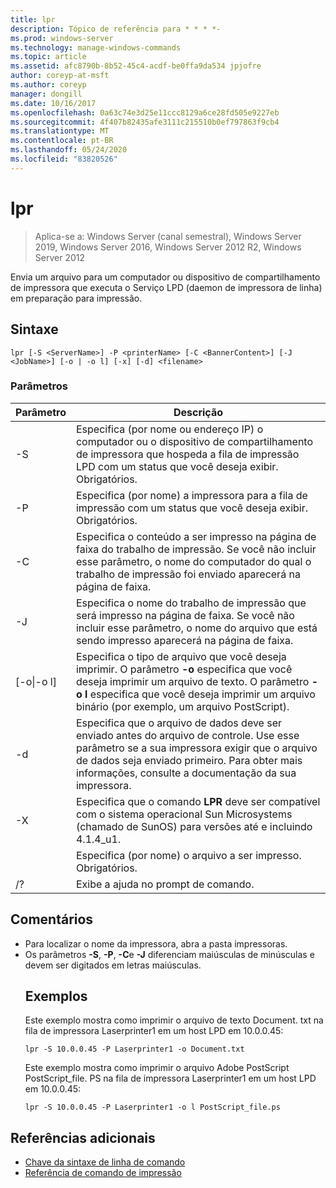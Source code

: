 ```yaml
---
title: lpr
description: Tópico de referência para * * * *-
ms.prod: windows-server
ms.technology: manage-windows-commands
ms.topic: article
ms.assetid: afc8790b-8b52-45c4-acdf-be0ffa9da534 jpjofre
author: coreyp-at-msft
ms.author: coreyp
manager: dongill
ms.date: 10/16/2017
ms.openlocfilehash: 0a63c74e3d25e11ccc8129a6ce28fd505e9227eb
ms.sourcegitcommit: 4f407b82435afe3111c215510b0ef797863f9cb4
ms.translationtype: MT
ms.contentlocale: pt-BR
ms.lasthandoff: 05/24/2020
ms.locfileid: "83820526"
---
```

# <a name="lpr"></a>lpr

> Aplica-se a: Windows Server (canal semestral), Windows Server 2019, Windows Server 2016, Windows Server 2012 R2, Windows Server 2012

Envia um arquivo para um computador ou dispositivo de compartilhamento de impressora que executa o Serviço LPD (daemon de impressora de linha) em preparação para impressão.

## <a name="syntax"></a>Sintaxe
```
lpr [-S <ServerName>] -P <printerName> [-C <BannerContent>] [-J <JobName>] [-o | -o l] [-x] [-d] <filename>
```
### <a name="parameters"></a>Parâmetros

|     Parâmetro      |                                                                                                           Descrição                                                                                                           |
|--------------------|---------------------------------------------------------------------------------------------------------------------------------------------------------------------------------------------------------------------------------|
|  -S<ServerName>   |                                    Especifica (por nome ou endereço IP) o computador ou o dispositivo de compartilhamento de impressora que hospeda a fila de impressão LPD com um status que você deseja exibir. Obrigatórios.                                    |
|  -P<printerName>  |                                                              Especifica (por nome) a impressora para a fila de impressão com um status que você deseja exibir. Obrigatórios.                                                              |
| -C<BannerContent> |                Especifica o conteúdo a ser impresso na página de faixa do trabalho de impressão. Se você não incluir esse parâmetro, o nome do computador do qual o trabalho de impressão foi enviado aparecerá na página de faixa.                 |
|    -J<JobName>    |                           Especifica o nome do trabalho de impressão que será impresso na página de faixa. Se você não incluir esse parâmetro, o nome do arquivo que está sendo impresso aparecerá na página de faixa.                            |
| [-o&#124;-o l]  | Especifica o tipo de arquivo que você deseja imprimir. O parâmetro **-o** especifica que você deseja imprimir um arquivo de texto. O parâmetro **-o l** especifica que você deseja imprimir um arquivo binário (por exemplo, um arquivo PostScript). |
|         -d         |              Especifica que o arquivo de dados deve ser enviado antes do arquivo de controle. Use esse parâmetro se a sua impressora exigir que o arquivo de dados seja enviado primeiro. Para obter mais informações, consulte a documentação da sua impressora.               |
|         -X         |                               Especifica que o comando **LPR** deve ser compatível com o sistema operacional Sun Microsystems (chamado de SunOS) para versões até e incluindo 4.1.4_u1.                                |
|     <FileName>     |                                                                                      Especifica (por nome) o arquivo a ser impresso. Obrigatórios.                                                                                      |
|         /?         |                                                                                              Exibe a ajuda no prompt de comando.                                                                                               |

## <a name="remarks"></a>Comentários
- Para localizar o nome da impressora, abra a pasta impressoras.
- Os parâmetros **-S**, **-P**, **-C**e **-J** diferenciam maiúsculas de minúsculas e devem ser digitados em letras maiúsculas.
  ## <a name="examples"></a>Exemplos
  Este exemplo mostra como imprimir o arquivo de texto Document. txt na fila de impressora Laserprinter1 em um host LPD em 10.0.0.45:
  ```
  lpr -S 10.0.0.45 -P Laserprinter1 -o Document.txt
  ```
  Este exemplo mostra como imprimir o arquivo Adobe PostScript PostScript_file. PS na fila de impressora Laserprinter1 em um host LPD em 10.0.0.45:
  ```
  lpr -S 10.0.0.45 -P Laserprinter1 -o l PostScript_file.ps
  ```

## <a name="additional-references"></a>Referências adicionais
- [Chave da sintaxe de linha de comando](command-line-syntax-key.md)
-   [Referência de comando de impressão](print-command-reference.md)
